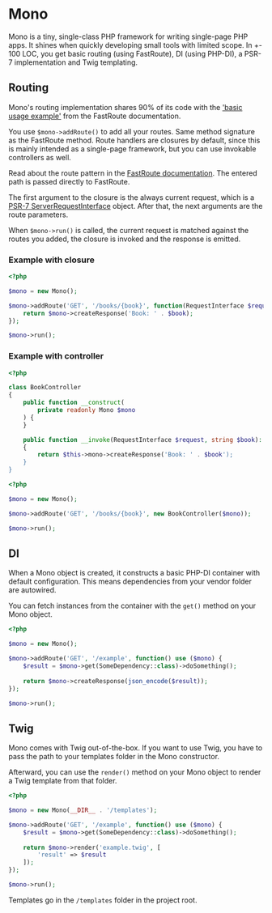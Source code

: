 # Mono

Mono is a tiny, single-class PHP framework for writing single-page PHP apps.
It shines when quickly developing small tools with limited scope.
In +- 100 LOC, you get basic routing (using FastRoute), DI (using PHP-DI),
a PSR-7 implementation and Twig templating.

## Routing
Mono's routing implementation shares 90% of its code with the ['basic usage example'](https://github.com/nikic/FastRoute#usage) from the FastRoute documentation.

You use `$mono->addRoute()` to add all your routes. Same method signature as the FastRoute method. Route handlers are closures by default, since this is mainly intended as a single-page framework, but you can use invokable controllers as well.

Read about the route pattern in the [FastRoute documentation](https://github.com/nikic/FastRoute#defining-routes). The entered path is passed directly to FastRoute.

The first argument to the closure is the always current request, which is a [PSR-7 ServerRequestInterface](https://github.com/php-fig/http-message/blob/master/src/ServerRequestInterface.php) object. After that, the next arguments are the route parameters.

When `$mono->run()` is called, the current request is matched against the routes you added, the closure is invoked and the response is emitted.

### Example with closure

```php
<?php

$mono = new Mono();

$mono->addRoute('GET', '/books/{book}', function(RequestInterface $request, string $book) use ($mono) {
    return $mono->createResponse('Book: ' . $book);
});

$mono->run();
```

### Example with controller
```php
<?php

class BookController
{
    public function __construct(
        private readonly Mono $mono
    ) {
    }

    public function __invoke(RequestInterface $request, string $book): ResponseInterface
    {
        return $this->mono->createResponse('Book: ' . $book');
    }
}
```
```php
<?php

$mono = new Mono();

$mono->addRoute('GET', '/books/{book}', new BookController($mono));

$mono->run();
```
## DI

When a Mono object is created, it constructs a basic PHP-DI container with default configuration. This means dependencies from your vendor folder are autowired.

You can fetch instances from the container with the `get()` method on your Mono object.

```php
<?php

$mono = new Mono();

$mono->addRoute('GET', '/example', function() use ($mono) {
    $result = $mono->get(SomeDependency::class)->doSomething();
    
    return $mono->createResponse(json_encode($result));
});

$mono->run();
```

## Twig

Mono comes with Twig out-of-the-box. If you want to use Twig, you have to pass the path to your templates folder in the Mono constructor.

Afterward, you can use the `render()` method on your Mono object to render a Twig template from that folder.

```php
<?php

$mono = new Mono(__DIR__ . '/templates');

$mono->addRoute('GET', '/example', function() use ($mono) {
    $result = $mono->get(SomeDependency::class)->doSomething();
    
    return $mono->render('example.twig', [
        'result' => $result
    ]);
});

$mono->run();
````

Templates go in the `/templates` folder in the project root.